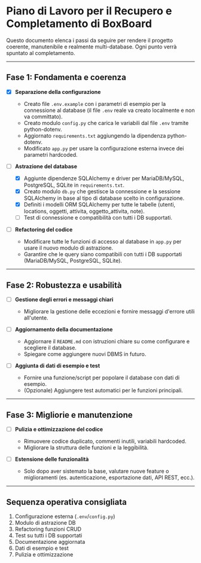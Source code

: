 # Piano di Lavoro per il Recupero e Completamento di BoxBoard

Questo documento elenca i passi da seguire per rendere il progetto coerente, manutenibile e realmente multi-database. Ogni punto verrà spuntato al completamento.

---

## Fase 1: Fondamenta e coerenza
- [x] **Separazione della configurazione**
  - Creato file `.env.example` con i parametri di esempio per la connessione al database (il file `.env` reale va creato localmente e non va committato).
  - Creato modulo `config.py` che carica le variabili dal file `.env` tramite python-dotenv.
  - Aggiornato `requirements.txt` aggiungendo la dipendenza python-dotenv.
  - Modificato `app.py` per usare la configurazione esterna invece dei parametri hardcoded.

- [ ] **Astrazione del database**
  - [x] Aggiunte dipendenze SQLAlchemy e driver per MariaDB/MySQL, PostgreSQL, SQLite in `requirements.txt`.
  - [x] Creato modulo `db.py` che gestisce la connessione e la sessione SQLAlchemy in base al tipo di database scelto in configurazione.
  - [x] Definiti i modelli ORM SQLAlchemy per tutte le tabelle (utenti, locations, oggetti, attivita, oggetto_attivita, note).
  - [ ] Test di connessione e compatibilità con tutti i DB supportati.

- [ ] **Refactoring del codice**
  - Modificare tutte le funzioni di accesso al database in `app.py` per usare il nuovo modulo di astrazione.
  - Garantire che le query siano compatibili con tutti i DB supportati (MariaDB/MySQL, PostgreSQL, SQLite).

---

## Fase 2: Robustezza e usabilità
- [ ] **Gestione degli errori e messaggi chiari**
  - Migliorare la gestione delle eccezioni e fornire messaggi d'errore utili all'utente.

- [ ] **Aggiornamento della documentazione**
  - Aggiornare il `README.md` con istruzioni chiare su come configurare e scegliere il database.
  - Spiegare come aggiungere nuovi DBMS in futuro.

- [ ] **Aggiunta di dati di esempio e test**
  - Fornire una funzione/script per popolare il database con dati di esempio.
  - (Opzionale) Aggiungere test automatici per le funzioni principali.

---

## Fase 3: Migliorie e manutenzione
- [ ] **Pulizia e ottimizzazione del codice**
  - Rimuovere codice duplicato, commenti inutili, variabili hardcoded.
  - Migliorare la struttura delle funzioni e la leggibilità.

- [ ] **Estensione delle funzionalità**
  - Solo dopo aver sistemato la base, valutare nuove feature o miglioramenti (es. autenticazione, esportazione dati, API REST, ecc.).

---

## Sequenza operativa consigliata
1. Configurazione esterna (`.env`/`config.py`)
2. Modulo di astrazione DB
3. Refactoring funzioni CRUD
4. Test su tutti i DB supportati
5. Documentazione aggiornata
6. Dati di esempio e test
7. Pulizia e ottimizzazione 